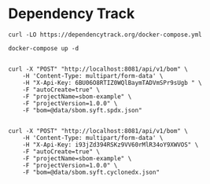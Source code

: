 # Dependency Track

    curl -LO https://dependencytrack.org/docker-compose.yml

    docker-compose up -d


    curl -X "POST" "http://localhost:8081/api/v1/bom" \
        -H 'Content-Type: multipart/form-data' \
        -H "X-Api-Key: 6BU06O8RTIZ0WQlBaymTADVmSPr9sUgb " \
        -F "autoCreate=true" \
        -F "projectName=sbom-example" \
        -F "projectVersion=1.0.0" \
        -F "bom=@data/sbom.syft.spdx.json"

        
    curl -X "POST" "http://localhost:8081/api/v1/bom" \
        -H 'Content-Type: multipart/form-data' \
        -H "X-Api-Key: i93jZd394RSKz9VV60rMlR34oY9XWVOS" \
        -F "autoCreate=true" \
        -F "projectName=sbom-example" \
        -F "projectVersion=1.0.0" \
        -F "bom=@data/sbom.syft.cyclonedx.json"
